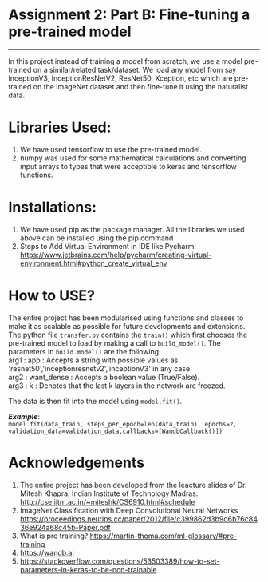# Assignment 2: Part B: Fine-tuning a pre-trained model
--------------------------------------------------------
In this project instead of training a model from scratch, we use a model pre-trained on a similar/related task/dataset. We load any model from say InceptionV3, InceptionResNetV2, ResNet50, Xception, etc which are pre-trained on the ImageNet dataset and then fine-tune it using the naturalist data.
# Libraries Used: 
1. We have used tensorflow to use the pre-trained model.
2. numpy was used for some mathematical calculations and converting input arrays to types that were acceptible to keras and tensorflow functions. 
# Installations: #
1. We have used pip as the package manager. All the libraries we used above can be installed using the pip command
2. Steps to Add Virtual Environment in IDE like Pycharm: https://www.jetbrains.com/help/pycharm/creating-virtual-environment.html#python_create_virtual_env
# How to USE? #
The entire project has been modularised using functions and classes to make it as scalable as possible for future developments and extensions.
The python file `transfer.py` contains the `train()` which first chooses the pre-trained model to load by making a call to `build_model()`. 
The parameters in `build.model()` are the following: <br />
arg1 : app  : Accepts a string with possible values as 'resnet50','inceptionresnetv2','inceptionV3' in any case. <br />
arg2 : want_dense : Accepts a boolean value (True/False).<br />
arg3 : k : Denotes that the last k layers in the network are freezed.

The data is then fit into the model using `model.fit()`. </br>

***Example***:</br> 
```model.fit(data_train, steps_per_epoch=len(data_train), epochs=2, validation_data=validation_data,callbacks=[WandbCallback()])```</br>

# Acknowledgements #
1. The entire project has been developed from the leacture slides of Dr. Mitesh Khapra, Indian Institute of Technology Madras: http://cse.iitm.ac.in/~miteshk/CS6910.html#schedule
2. ImageNet Classification with Deep Convolutional Neural Networks https://proceedings.neurips.cc/paper/2012/file/c399862d3b9d6b76c8436e924a68c45b-Paper.pdf
3. What is pre training? https://martin-thoma.com/ml-glossary/#pre-training
4. https://wandb.ai
5. https://stackoverflow.com/questions/53503389/how-to-set-parameters-in-keras-to-be-non-trainable


